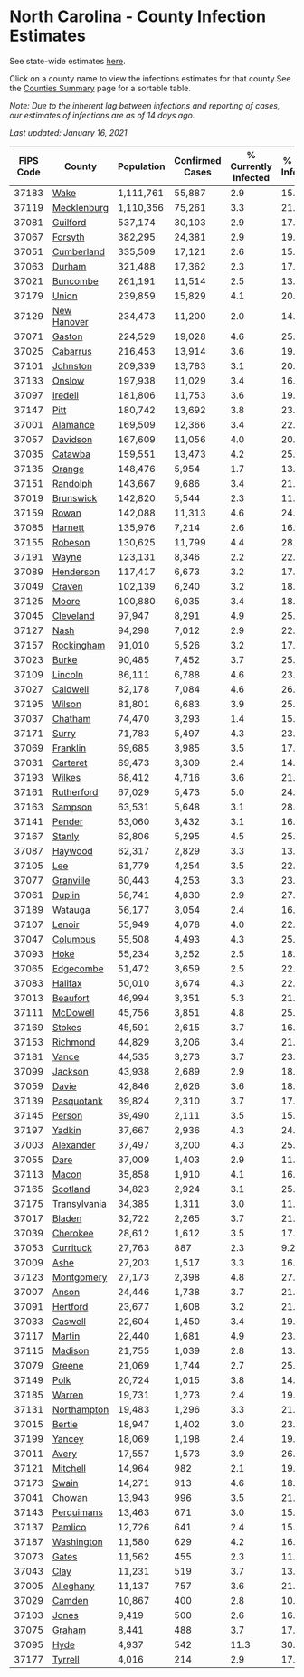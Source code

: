 # North Carolina - County Infection Estimates

See state-wide estimates [here](/infections/us-nc).

Click on a county name to view the infections estimates for that county.See the [Counties Summary](/infections/summary-counties) page for a sortable table.

*Note: Due to the inherent lag between infections and reporting of cases, our estimates of infections are as of 14 days ago.*

*Last updated: January 16, 2021*

|   FIPS Code |                       County |   Population |   Confirmed Cases |   % Currently Infected |   % Total Infected |
|-------------|------------------------------|--------------|-------------------|------------------------|--------------------|
|       37183 |                 [Wake](wake) |    1,111,761 |            55,887 |                    2.9 |               15.2 |
|       37119 |   [Mecklenburg](mecklenburg) |    1,110,356 |            75,261 |                    3.3 |               21.6 |
|       37081 |         [Guilford](guilford) |      537,174 |            30,103 |                    2.9 |               17.2 |
|       37067 |           [Forsyth](forsyth) |      382,295 |            24,381 |                    2.9 |               19.8 |
|       37051 |     [Cumberland](cumberland) |      335,509 |            17,121 |                    2.6 |               15.5 |
|       37063 |             [Durham](durham) |      321,488 |            17,362 |                    2.3 |               17.9 |
|       37021 |         [Buncombe](buncombe) |      261,191 |            11,514 |                    2.5 |               13.3 |
|       37179 |               [Union](union) |      239,859 |            15,829 |                    4.1 |               20.2 |
|       37129 |   [New Hanover](new-hanover) |      234,473 |            11,200 |                    2.0 |               14.8 |
|       37071 |             [Gaston](gaston) |      224,529 |            19,028 |                    4.6 |               25.7 |
|       37025 |         [Cabarrus](cabarrus) |      216,453 |            13,914 |                    3.6 |               19.8 |
|       37101 |         [Johnston](johnston) |      209,339 |            13,783 |                    3.1 |               20.4 |
|       37133 |             [Onslow](onslow) |      197,938 |            11,029 |                    3.4 |               16.5 |
|       37097 |           [Iredell](iredell) |      181,806 |            11,753 |                    3.6 |               19.5 |
|       37147 |                 [Pitt](pitt) |      180,742 |            13,692 |                    3.8 |               23.2 |
|       37001 |         [Alamance](alamance) |      169,509 |            12,366 |                    3.4 |               22.5 |
|       37057 |         [Davidson](davidson) |      167,609 |            11,056 |                    4.0 |               20.0 |
|       37035 |           [Catawba](catawba) |      159,551 |            13,473 |                    4.2 |               25.5 |
|       37135 |             [Orange](orange) |      148,476 |             5,954 |                    1.7 |               13.0 |
|       37151 |         [Randolph](randolph) |      143,667 |             9,686 |                    3.4 |               21.2 |
|       37019 |       [Brunswick](brunswick) |      142,820 |             5,544 |                    2.3 |               11.9 |
|       37159 |               [Rowan](rowan) |      142,088 |            11,313 |                    4.6 |               24.8 |
|       37085 |           [Harnett](harnett) |      135,976 |             7,214 |                    2.6 |               16.2 |
|       37155 |           [Robeson](robeson) |      130,625 |            11,799 |                    4.4 |               28.2 |
|       37191 |               [Wayne](wayne) |      123,131 |             8,346 |                    2.2 |               22.8 |
|       37089 |       [Henderson](henderson) |      117,417 |             6,673 |                    3.2 |               17.6 |
|       37049 |             [Craven](craven) |      102,139 |             6,240 |                    3.2 |               18.4 |
|       37125 |               [Moore](moore) |      100,880 |             6,035 |                    3.4 |               18.4 |
|       37045 |       [Cleveland](cleveland) |       97,947 |             8,291 |                    4.9 |               25.5 |
|       37127 |                 [Nash](nash) |       94,298 |             7,012 |                    2.9 |               22.9 |
|       37157 |     [Rockingham](rockingham) |       91,010 |             5,526 |                    3.2 |               17.9 |
|       37023 |               [Burke](burke) |       90,485 |             7,452 |                    3.7 |               25.4 |
|       37109 |           [Lincoln](lincoln) |       86,111 |             6,788 |                    4.6 |               23.3 |
|       37027 |         [Caldwell](caldwell) |       82,178 |             7,084 |                    4.6 |               26.2 |
|       37195 |             [Wilson](wilson) |       81,801 |             6,683 |                    3.9 |               25.5 |
|       37037 |           [Chatham](chatham) |       74,470 |             3,293 |                    1.4 |               15.4 |
|       37171 |               [Surry](surry) |       71,783 |             5,497 |                    4.3 |               23.1 |
|       37069 |         [Franklin](franklin) |       69,685 |             3,985 |                    3.5 |               17.6 |
|       37031 |         [Carteret](carteret) |       69,473 |             3,309 |                    2.4 |               14.2 |
|       37193 |             [Wilkes](wilkes) |       68,412 |             4,716 |                    3.6 |               21.5 |
|       37161 |     [Rutherford](rutherford) |       67,029 |             5,473 |                    5.0 |               24.7 |
|       37163 |           [Sampson](sampson) |       63,531 |             5,648 |                    3.1 |               28.3 |
|       37141 |             [Pender](pender) |       63,060 |             3,432 |                    3.1 |               16.6 |
|       37167 |             [Stanly](stanly) |       62,806 |             5,295 |                    4.5 |               25.8 |
|       37087 |           [Haywood](haywood) |       62,317 |             2,829 |                    3.3 |               13.5 |
|       37105 |                   [Lee](lee) |       61,779 |             4,254 |                    3.5 |               22.3 |
|       37077 |       [Granville](granville) |       60,443 |             4,253 |                    3.3 |               23.0 |
|       37061 |             [Duplin](duplin) |       58,741 |             4,830 |                    2.9 |               27.8 |
|       37189 |           [Watauga](watauga) |       56,177 |             3,054 |                    2.4 |               16.4 |
|       37107 |             [Lenoir](lenoir) |       55,949 |             4,078 |                    4.0 |               22.0 |
|       37047 |         [Columbus](columbus) |       55,508 |             4,493 |                    4.3 |               25.1 |
|       37093 |                 [Hoke](hoke) |       55,234 |             3,252 |                    2.5 |               18.5 |
|       37065 |       [Edgecombe](edgecombe) |       51,472 |             3,659 |                    2.5 |               22.3 |
|       37083 |           [Halifax](halifax) |       50,010 |             3,674 |                    4.3 |               22.3 |
|       37013 |         [Beaufort](beaufort) |       46,994 |             3,351 |                    5.3 |               21.4 |
|       37111 |         [McDowell](mcdowell) |       45,756 |             3,851 |                    4.8 |               25.4 |
|       37169 |             [Stokes](stokes) |       45,591 |             2,615 |                    3.7 |               16.9 |
|       37153 |         [Richmond](richmond) |       44,829 |             3,206 |                    3.4 |               21.8 |
|       37181 |               [Vance](vance) |       44,535 |             3,273 |                    3.7 |               23.1 |
|       37099 |           [Jackson](jackson) |       43,938 |             2,689 |                    2.9 |               18.7 |
|       37059 |               [Davie](davie) |       42,846 |             2,626 |                    3.6 |               18.5 |
|       37139 |     [Pasquotank](pasquotank) |       39,824 |             2,310 |                    3.7 |               17.6 |
|       37145 |             [Person](person) |       39,490 |             2,111 |                    3.5 |               15.9 |
|       37197 |             [Yadkin](yadkin) |       37,667 |             2,936 |                    4.3 |               24.0 |
|       37003 |       [Alexander](alexander) |       37,497 |             3,200 |                    4.3 |               25.1 |
|       37055 |                 [Dare](dare) |       37,009 |             1,403 |                    2.9 |               11.2 |
|       37113 |               [Macon](macon) |       35,858 |             1,910 |                    4.1 |               16.5 |
|       37165 |         [Scotland](scotland) |       34,823 |             2,924 |                    3.1 |               25.5 |
|       37175 | [Transylvania](transylvania) |       34,385 |             1,311 |                    3.0 |               11.0 |
|       37017 |             [Bladen](bladen) |       32,722 |             2,265 |                    3.7 |               21.7 |
|       37039 |         [Cherokee](cherokee) |       28,612 |             1,612 |                    3.5 |               17.3 |
|       37053 |       [Currituck](currituck) |       27,763 |               887 |                    2.3 |                9.2 |
|       37009 |                 [Ashe](ashe) |       27,203 |             1,517 |                    3.3 |               16.8 |
|       37123 |     [Montgomery](montgomery) |       27,173 |             2,398 |                    4.8 |               27.7 |
|       37007 |               [Anson](anson) |       24,446 |             1,738 |                    3.7 |               21.8 |
|       37091 |         [Hertford](hertford) |       23,677 |             1,608 |                    3.2 |               21.4 |
|       37033 |           [Caswell](caswell) |       22,604 |             1,450 |                    3.4 |               19.4 |
|       37117 |             [Martin](martin) |       22,440 |             1,681 |                    4.9 |               23.2 |
|       37115 |           [Madison](madison) |       21,755 |             1,039 |                    2.8 |               13.6 |
|       37079 |             [Greene](greene) |       21,069 |             1,744 |                    2.7 |               25.7 |
|       37149 |                 [Polk](polk) |       20,724 |             1,015 |                    3.8 |               14.8 |
|       37185 |             [Warren](warren) |       19,731 |             1,273 |                    2.4 |               19.8 |
|       37131 |   [Northampton](northampton) |       19,483 |             1,296 |                    3.3 |               21.5 |
|       37015 |             [Bertie](bertie) |       18,947 |             1,402 |                    3.0 |               23.5 |
|       37199 |             [Yancey](yancey) |       18,069 |             1,198 |                    2.4 |               19.8 |
|       37011 |               [Avery](avery) |       17,557 |             1,573 |                    3.9 |               26.7 |
|       37121 |         [Mitchell](mitchell) |       14,964 |               982 |                    2.1 |               19.7 |
|       37173 |               [Swain](swain) |       14,271 |               913 |                    4.6 |               18.8 |
|       37041 |             [Chowan](chowan) |       13,943 |               996 |                    3.5 |               21.6 |
|       37143 |     [Perquimans](perquimans) |       13,463 |               671 |                    3.0 |               15.0 |
|       37137 |           [Pamlico](pamlico) |       12,726 |               641 |                    2.4 |               15.3 |
|       37187 |     [Washington](washington) |       11,580 |               629 |                    4.2 |               16.6 |
|       37073 |               [Gates](gates) |       11,562 |               455 |                    2.3 |               11.8 |
|       37043 |                 [Clay](clay) |       11,231 |               519 |                    3.7 |               13.9 |
|       37005 |       [Alleghany](alleghany) |       11,137 |               757 |                    3.6 |               21.0 |
|       37029 |             [Camden](camden) |       10,867 |               400 |                    2.8 |               10.9 |
|       37103 |               [Jones](jones) |        9,419 |               500 |                    2.6 |               16.2 |
|       37075 |             [Graham](graham) |        8,441 |               488 |                    3.7 |               17.3 |
|       37095 |                 [Hyde](hyde) |        4,937 |               542 |                   11.3 |               30.3 |
|       37177 |           [Tyrrell](tyrrell) |        4,016 |               214 |                    2.9 |               17.3 |